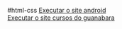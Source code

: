 #html-css
<a href="https://floweyyyy.github.io/Desafios/d010%20de%20vdd/pacote-projeto-d010%20(2)/android.html">Executar o site android</a>
<br>
<a href="Treino/treino01/index.html">Executar o site cursos do guanabara</a>